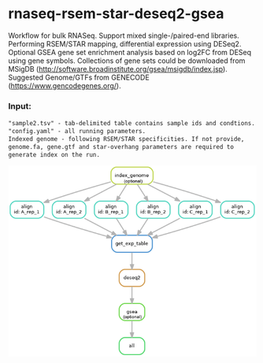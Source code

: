 # rnaseq-rsem-star-deseq2-gsea

Workflow for bulk RNASeq. Support mixed single-/paired-end libraries. Performing RSEM/STAR mapping, differential expression using DESeq2. Optional GSEA gene set enrichment analysis based on log2FC from DESeq using gene symbols. Collections of gene sets could be downloaded from MSigDB (http://software.broadinstitute.org/gsea/msigdb/index.jsp). Suggested Genome/GTFs from GENECODE (https://www.gencodegenes.org/).

### Input:
    "sample2.tsv" - tab-delimited table contains sample ids and condtions. 
    "config.yaml" - all running parameters. 
    Indexed genome - following RSEM/STAR specificities. If not provide, genome.fa, gene.gtf and star-overhang parameters are required to generate index on the run. 

![alt text](https://github.com/yh154/rnaseq-rsem-star-deseq2-gsea/blob/master/workflow.png)
